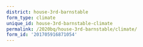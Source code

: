 ```yaml
---
district: house-3rd-barnstable
form_type: climate
unique_id: house-3rd-barnstable-climate
permalink: /2020bq/house-3rd-barnstable/climate/
form_id: '201705916871054'
---
```

